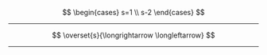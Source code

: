 $$
\begin{cases}
	s=1
	\\
	s-2
\end{cases}
$$

---

$$
\overset{s}{\longrightarrow \longleftarrow}
$$

---

